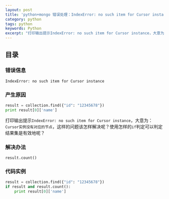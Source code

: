 ```yaml
---
layout: post
title: 'python+mongo 错误处理：IndexError: no such item for Cursor instance'
category: python
tags: python 
keywords: Python 
excerpt: "打印输出提示IndexError: no such item for Cursor instance，大意为：Cursor实例没有对应的节点，这样的问题该怎样解决呢？"
---
```


## 目录
### 错误信息
```
IndexError: no such item for Cursor instance
```

### 产生原因

```python
result = collection.find({"id": "12345678"})
print result[0]['name']
```
打印输出提示`IndexError: no such item for Cursor instance`，大意为：`Cursor实例没有对应的节点`，这样的问题该怎样解决呢？使用怎样的`if`判定可以判定结果集是有效地呢？


### 解决办法
`result.count()`

### 代码实例
```python
result = collection.find({"id": "12345678"})
if result and result.count():
    print result[0]['name']
```

